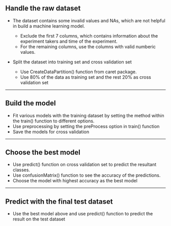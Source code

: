 ## Handle the raw dataset

* The dataset contains some invalid values and NAs, which are not helpful in build a machine learning model.
  * Exclude the first 7 columns, which contains information about the experiment takers and time of the experiment. 
  * For the remaining columns, use the columns with valid numberic values. 
  
* Split the dataset into training set and cross validation set
  * Use CreateDataPartition() function from caret package. 
  * Use 80% of the data as training set and the rest 20% as cross validation set

---

## Build the model

* Fit various models with the training dataset by setting the method within the train() function to different options.
* Use preprocessing by setting the preProcess option in train() function
* Save the models for cross validation

---

## Choose the best model

* Use predict() function on cross validation set to predict the resultant classes.
* Use confusionMatrix() function to see the accuracy of the predictions. 
* Choose the model with highest accuracy as the best model

---

## Predict with the final test dataset

* Use the best model above and use predict() function to predict the result on the test dataset
